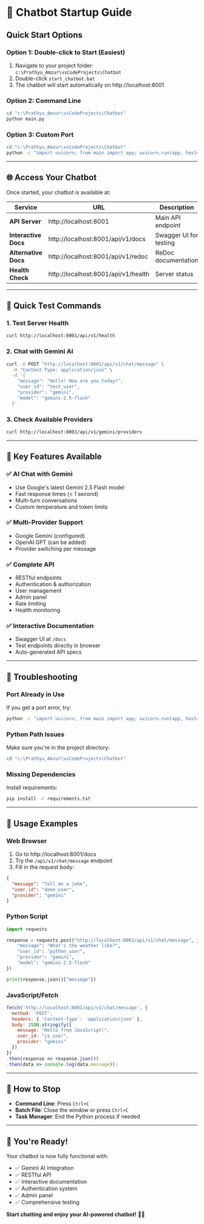 # 🤖 Chatbot Startup Guide

## Quick Start Options

### Option 1: Double-click to Start (Easiest)
1. Navigate to your project folder: `c:\Prathyu_Amzur\vsCodeProjects\Chatbot`
2. Double-click `start_chatbot.bat`
3. The chatbot will start automatically on http://localhost:8001

### Option 2: Command Line
```bash
cd "c:\Prathyu_Amzur\vsCodeProjects\Chatbot"
python main.py
```

### Option 3: Custom Port
```bash
cd "c:\Prathyu_Amzur\vsCodeProjects\Chatbot"
python -c "import uvicorn; from main import app; uvicorn.run(app, host='localhost', port=8002)"
```

---

## 🌐 Access Your Chatbot

Once started, your chatbot is available at:

| Service | URL | Description |
|---------|-----|-------------|
| **API Server** | http://localhost:8001 | Main API endpoint |
| **Interactive Docs** | http://localhost:8001/api/v1/docs | Swagger UI for testing |
| **Alternative Docs** | http://localhost:8001/api/v1/redoc | ReDoc documentation |
| **Health Check** | http://localhost:8001/api/v1/health | Server status |

---

## 🚀 Quick Test Commands

### 1. Test Server Health
```bash
curl http://localhost:8001/api/v1/health
```

### 2. Chat with Gemini AI
```bash
curl -X POST "http://localhost:8001/api/v1/chat/message" \
  -H "Content-Type: application/json" \
  -d '{
    "message": "Hello! How are you today?",
    "user_id": "test_user",
    "provider": "gemini",
    "model": "gemini-2.5-flash"
  }'
```

### 3. Check Available Providers
```bash
curl http://localhost:8001/api/v1/gemini/providers
```

---

## 🎯 Key Features Available

### ✅ **AI Chat with Gemini**
- Use Google's latest Gemini 2.5 Flash model
- Fast response times (< 1 second)
- Multi-turn conversations
- Custom temperature and token limits

### ✅ **Multi-Provider Support**
- Google Gemini (configured)
- OpenAI GPT (can be added)
- Provider switching per message

### ✅ **Complete API**
- RESTful endpoints
- Authentication & authorization
- User management
- Admin panel
- Rate limiting
- Health monitoring

### ✅ **Interactive Documentation**
- Swagger UI at `/docs`
- Test endpoints directly in browser
- Auto-generated API specs

---

## 🔧 Troubleshooting

### Port Already in Use
If you get a port error, try:
```bash
python -c "import uvicorn; from main import app; uvicorn.run(app, host='localhost', port=8002)"
```

### Python Path Issues
Make sure you're in the project directory:
```bash
cd "c:\Prathyu_Amzur\vsCodeProjects\Chatbot"
```

### Missing Dependencies
Install requirements:
```bash
pip install -r requirements.txt
```

---

## 📱 Usage Examples

### Web Browser
1. Go to http://localhost:8001/docs
2. Try the `/api/v1/chat/message` endpoint
3. Fill in the request body:
```json
{
  "message": "Tell me a joke",
  "user_id": "demo_user",
  "provider": "gemini"
}
```

### Python Script
```python
import requests

response = requests.post("http://localhost:8001/api/v1/chat/message", json={
    "message": "What's the weather like?",
    "user_id": "python_user",
    "provider": "gemini",
    "model": "gemini-2.5-flash"
})

print(response.json()["message"])
```

### JavaScript/Fetch
```javascript
fetch('http://localhost:8001/api/v1/chat/message', {
  method: 'POST',
  headers: { 'Content-Type': 'application/json' },
  body: JSON.stringify({
    message: "Hello from JavaScript!",
    user_id: "js_user",
    provider: "gemini"
  })
})
.then(response => response.json())
.then(data => console.log(data.message));
```

---

## 🛑 How to Stop

- **Command Line**: Press `Ctrl+C`
- **Batch File**: Close the window or press `Ctrl+C`
- **Task Manager**: End the Python process if needed

---

## 🎉 You're Ready!

Your chatbot is now fully functional with:
- ✅ Gemini AI integration
- ✅ RESTful API
- ✅ Interactive documentation
- ✅ Authentication system
- ✅ Admin panel
- ✅ Comprehensive testing

**Start chatting and enjoy your AI-powered chatbot!** 🤖✨